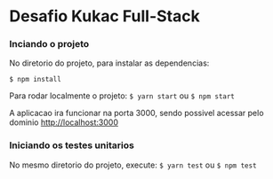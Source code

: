 # **Desafio Kukac Full-Stack**

### **Inciando o projeto**

No diretorio do projeto, para instalar as dependencias:

`$ npm install`

Para rodar localmente o projeto: `$ yarn start` ou `$ npm start`

A aplicacao ira funcionar na porta 3000, sendo possivel acessar pelo dominio [http://localhost:3000]()

### Iniciando os testes unitarios

No mesmo diretorio do projeto, execute: `$ yarn test` ou `$ npm test`
